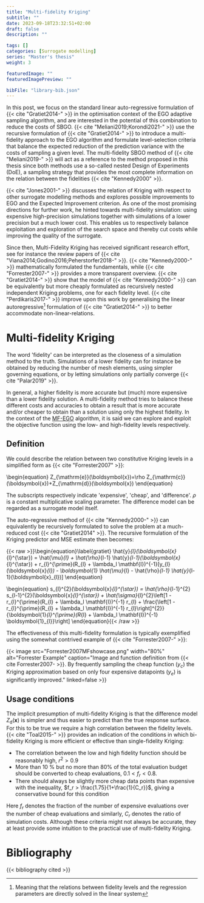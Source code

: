 ```yaml
---
title: "Multi-fidelity Kriging"
subtitle: ""
date: 2023-09-18T23:32:51+02:00
draft: false
description: ""

tags: []
categories: [Surrogate modelling]
series: "Master's thesis"
weight: 3

featuredImage: ""
featuredImagePreview: ""

bibFile: "library-bib.json"
---
```


<!--more-->
In this post, we focus on the standard linear auto-regressive formulation of {{< cite "Gratiet2014-" >}} in the optimisation context of the EGO adaptive sampling algorithm, and are interested in the potential of this combination to reduce the costs of SBGO. {{< cite "Meliani2019;Korondi2021-" >}} use the recursive formulation of {{< cite "Gratiet2014-" >}} to introduce a multi-fidelity approach to the EGO algorithm and formulate level-selection criteria that balance the expected reduction of the prediction variance with the costs of sampling a given level. The multi-fidelity SBGO method of {{< cite "Meliani2019-" >}} will act as a reference to the method proposed in this thesis since both methods use a so-called nested Design of Experiments (DoE), a sampling strategy that provides the most complete information on the relation between the fidelities {{< cite "Kennedy2000" >}}.

{{< cite "Jones2001-" >}} discusses the relation of Kriging with respect to other surrogate modelling methods and explores possible improvements to EGO and the Expected Improvement criterion. As one of the most promising directions for further work, he hinted towards multi-fidelity simulation: using expensive high-precision simulations together with simulations of a lower precision but a much lower cost. This enables us to respectively balance exploitation and exploration of the search space and thereby cut costs while improving the quality of the surrogate.

Since then, Multi-Fidelity Kriging has received significant research effort, see for instance the review papers of {{< cite "Viana2014;Godino2016;Peherstorfer2018-" >}}. {{< cite "Kennedy2000-" >}} mathematically formulated the fundamentals, while {{< cite "Forrester2007-" >}} provides a more transparent overview. {{< cite "Gratiet2014-" >}} show that the model of {{< cite "Kennedy2000-" >}} can be equivalently but more cheaply formulated as recursively nested independent Kriging problems, one for each fidelity level. {{< cite "Perdikaris2017-" >}} improve upon this work by generalising the linear autoregressive[^1] formulation of {{< cite "Gratiet2014-" >}} to better accommodate non-linear-relations. 
[^1]:Meaning that the relations between fidelity levels and the regression parameters are directly solved in the linear system

# Multi-fidelity Kriging
The word 'fidelity' can be interpreted as the closeness of a simulation method to the truth. Simulations of a lower fidelity can for instance be obtained by reducing the number of mesh elements, using simpler governing equations, or by letting simulations only partially converge {{< cite "Palar2019" >}}. 

In general, a higher fidelity is more accurate but (much) more expensive than a lower fidelity solution. A multi-fidelity method tries to balance these different costs and accuracies to obtain a result that is more accurate and/or cheaper to obtain than a solution using only the highest fidelity. In the context of the [MF-EGO](/posts/mfego/) algorithm, it is said we can explore and exploit the objective function using the low- and high-fidelity levels respectively.

## Definition
We could describe the relation between two constitutive Kriging levels in a simplified form as {{< cite "Forrester2007" >}}:

\begin{equation}
Z_{\mathrm{e}}(\boldsymbol{x})=\rho Z_{\mathrm{c}}(\boldsymbol{x})+Z_{\mathrm{d}}(\boldsymbol{x})
\end{equation}

The subscripts respectively indicate 'expensive', 'cheap', and 'difference'. $\rho$ is a constant multiplicative scaling parameter. The difference model can be regarded as a surrogate model itself.

The auto-regressive method of {{< cite "Kennedy2000-" >}} can equivalently be recursively formulated to solve the problem at a much-reduced cost {{< cite "Gratiet2014" >}}. The recursive formulation of the Kriging predictor and MSE estimate then becomes:
<!-- \label{gratiet} -->

{{< raw >}}\begin{equation}\label{gratiet}
\hat{y}_{l}(\boldsymbol{x}_{l}^{\star}) = \hat{\mu}_{l} + \hat{\rho}_{l-1} \hat{y}_{l-1}(\boldsymbol{x}_{l}^{\star}) + r_{l}^{\prime}(R_{l} + \lambda_l \mathbf{I})^{-1}[y_{l}(\boldsymbol{x}_{l}) - \boldsymbol{1} \hat{\mu}_{l} - \hat{\rho}_{l-1} \hat{y}_{l-1}(\boldsymbol{x}_{l})]
\end{equation}

\begin{equation}
s_{l}^{2}(\boldsymbol{x}_{l}^{\star}) = \hat{\rho}_{l-1}^{2} s_{l-1}^{2}(\boldsymbol{x}_{l}^{\star}) + \hat{\sigma}_{l}^{2}\left[1 - r_{l}^{\prime}(R_{l} + \lambda_l \mathbf{I})^{-1} r_{l} + \frac{\left[1 - r_{l}^{\prime}(R_{l} + \lambda_l \mathbf{I})^{-1} r_{l}\right]^{2}}{\boldsymbol{1}_{l}^{\prime}(R_{l} + \lambda_l \mathbf{I})^{-1} \boldsymbol{1}_{l}}\right]
\end{equation}{{< /raw >}}

The effectiveness of this multi-fidelity formulation is typically exemplified using the somewhat contrived example of {{< cite "Forrester2007-" >}}:

{{< image src="Forrester2007MFshowcase.png" width="80%" alt="Forrester Example" caption="Image and function definition from {{< cite Forrester2007- >}}. By frequently sampling the cheap function ($y_c$) the Kriging approximation based on only four expensive datapoints ($y_e$) is significantly improved." linked=false >}}


## Usage conditions
The implicit presumption of multi-fidelity Kriging is that the difference model $Z_{\mathrm{d}}(\boldsymbol{x})$ is simpler and thus easier to predict than the true response surface. For this to be true we require a high correlation between the fidelity levels. {{< cite "Toal2015-" >}} provides an indication of the conditions in which bi-fidelity Kriging is more efficient or effective than single-fidelity Kriging:

- The correlation between the low and high fidelity function should be reasonably high, $r^2 > 0.9$
- More than 10 \% but no more than 80\% of the total evaluation budget should
be converted to cheap evaluations, $0.1 < f_r < 0.8$. 
- There should always be slightly more cheap data points than expensive with the inequality, $f_r > \frac{1.75}{1+\frac{1}{C_r}}$, giving a conservative bound for this condition

Here $f_r$ denotes the fraction of the number of expensive evaluations over the number of cheap evaluations and similarly, $C_r$ denotes the ratio of simulation costs. Although these criteria might not always be accurate, they at least provide some intuition to the practical use of multi-fidelity Kriging.

# Bibliography
{{< bibliography cited >}}
